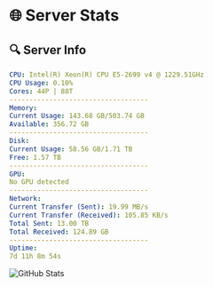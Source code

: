 # 🌐 Server Stats
## 🔍 Server Info
```yaml
CPU: Intel(R) Xeon(R) CPU E5-2699 v4 @ 1229.51GHz
CPU Usage: 0.10%
Cores: 44P | 88T
-----------------------------------
Memory:
Current Usage: 143.68 GB/503.74 GB
Available: 356.72 GB
-----------------------------------
Disk:
Current Usage: 58.56 GB/1.71 TB
Free: 1.57 TB
-----------------------------------
GPU:
No GPU detected
-----------------------------------
Network:
Current Transfer (Sent): 19.99 MB/s
Current Transfer (Received): 105.85 KB/s
Total Sent: 13.00 TB
Total Received: 124.89 GB
-----------------------------------
Uptime:
7d 11h 8m 54s
```
![GitHub Stats](https://img.shields.io/badge/Updated-2025-03-15_08:31:43-blue)